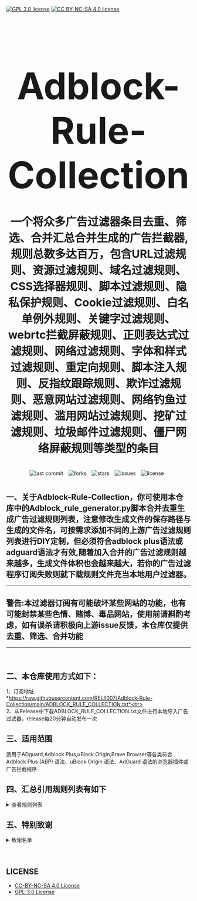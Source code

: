 [![GPL 3.0 license](https://img.shields.io/badge/License-GPL%20v3-blue.svg)](https://github.com/REIJI007/Adblock-Rule-Collection/blob/main/LICENSE-GPL3.0)
[![CC BY-NC-SA 4.0 license](https://img.shields.io/badge/License-CC%20BY--NC--SA%204.0-lightgrey.svg)](https://github.com/REIJI007/Adblock-Rule-Collection/blob/main/LICENSE-CC%20BY-NC-SA%204.0)
<!-- 居中的大标题 -->
<h1 align="center" style="font-size: 100px; margin-bottom: 40px;">Adblock-Rule-Collection</h1>

<!-- 居中的副标题 -->
<h2 align="center" style="font-size: 30px; margin-bottom: 40px;">一个将众多广告过滤器条目去重、筛选、合并汇总合并生成的广告拦截器,规则总数多达百万，包含URL过滤规则、资源过滤规则、域名过滤规则、CSS选择器规则、脚本过滤规则、隐私保护规则、Cookie过滤规则、白名单例外规则、关键字过滤规则、webrtc拦截屏蔽规则、正则表达式过滤规则、网络过滤规则、字体和样式过滤规则、重定向规则、脚本注入规则、反指纹跟踪规则、欺诈过滤规则、恶意网站过滤规则、网络钓鱼过滤规则、滥用网站过滤规则、挖矿过滤规则、垃圾邮件过滤规则、僵尸网络屏蔽规则等类型的条目</h2>

<!-- 徽章（根据需要调整） -->
<p align="center" style="margin-bottom: 40px;">
    <img src="https://img.shields.io/badge/last%20commit-today-brightgreen" alt="last commit" style="margin-right: 10px;">
    <img src="https://img.shields.io/github/forks/REIJI007/Adblock-Rule-Collection" alt="forks" style="margin-right: 10px;">
    <img src="https://img.shields.io/github/stars/REIJI007/Adblock-Rule-Collection" alt="stars" style="margin-right: 10px;">
    <img src="https://img.shields.io/github/issues/REIJI007/Adblock-Rule-Collection" alt="issues" style="margin-right: 10px;">
    <img src="https://img.shields.io/github/license/REIJI007/Adblock-Rule-Collection" alt="license" style="margin-right: 10px;">
</p>


## 一、关于Adblock-Rule-Collection，你可使用本仓库中的Adblock_rule_generator.py脚本合并去重生成广告过滤规则列表，注意修改生成文件的保存路径与生成的文件名，可按需求添加不同的上游广告过滤规则列表进行DIY定制，但必须符合adblock plus语法或adguard语法才有效,随着加入合并的广告过滤规则越来越多，生成文件体积也会越来越大，若你的广告过滤程序订阅失败则就下载规则文件充当本地用户过滤器。
<hr>

##  警告:本过滤器订阅有可能破坏某些网站的功能，也有可能封禁某些色情、赌博、毒品网站，使用前请斟酌考虑，如有误杀请积极向上游issue反馈，本仓库仅提供去重、筛选、合并功能

<hr>
<br>

## 二、本仓库使用方式如下：
1、订阅地址: <br> *https://raw.githubusercontent.com/REIJI007/Adblock-Rule-Collection/main/ADBLOCK_RULE_COLLECTION.txt*<br>
<br>
2、从Release中下载ADBLOCK_RULE_COLLECTION.txt文件进行本地导入广告过滤器，release每20分钟自动发布一次
<br>

## 三、适用范围
适用于ADguard,Adblock Plus,uBlock Origin,Brave Browser等各类符合Adblock Plus (ABP) 语法、uBlock Origin 语法、AdGuard 语法的浏览器插件或广告拦截程序
<br>


## 四、汇总引用规则列表有如下
<details>
  <summary>查看规则列表</summary>

1. [Anti-ad for adguard](https://anti-ad.net/adguard.txt)  
2. [Anti-ad-Easylist](https://anti-ad.net/easylist.txt)  
3. [OISD Big List](https://big.oisd.nl)  
4. [EasyList](https://easylist.to/easylist/easylist.txt)  
5. [EasyList — first-party servers](https://raw.githubusercontent.com/easylist/easylist/master/easylist/easylist_adservers.txt)  
6. [EasyList — third-party servers](https://raw.githubusercontent.com/easylist/easylist/master/easylist/easylist_thirdparty.txt)  
7. [EasyList Privacy](https://easylist.to/easylist/easyprivacy.txt)  
8. [EasyList Privacy — trackingservers](https://raw.githubusercontent.com/easylist/easylist/master/easyprivacy/easyprivacy_trackingservers.txt)  
9. [EasyPrivacy — third-party trackers](https://raw.githubusercontent.com/easylist/easylist/master/easyprivacy/easyprivacy_thirdparty.txt)  
10. [EasyPrivacy — third-party international trackers](https://raw.githubusercontent.com/easylist/easylist/master/easyprivacy/easyprivacy_thirdparty_international.txt)  
11. [Easylist Cookie List](https://secure.fanboy.co.nz/fanboy-cookiemonster.txt)  
12. [EasyList China](https://raw.githubusercontent.com/easylist/easylistchina/master/easylistchina.txt)  
13. [Adblock Warning Removal List](https://easylist-downloads.adblockplus.org/antiadblockfilters.txt)  
14. [Fanboy's Annoyance List](https://secure.fanboy.co.nz/fanboy-annoyance.txt)  
15. [Fanboy's Social Blocking List](https://easylist.to/easylist/fanboy-social.txt)  
16. [Fanboy's Anti-thirdparty Fonts](https://www.fanboy.co.nz/fanboy-antifonts.txt)  
17. [Fanboy's Notifications Blocking List](https://raw.githubusercontent.com/DandelionSprout/adfilt/master/Other%20domains%20versions/FanboyNotifications-LoadableInUBO.txt)  
18. [CJX's Annoyance List](https://raw.githubusercontent.com/cjx82630/cjxlist/master/cjx-annoyance.txt)  
19. [CJX's EasyList Lite](https://raw.githubusercontent.com/cjx82630/cjxlist/master/cjxlist.txt)  
20. [CJX's uBlock list](https://raw.githubusercontent.com/cjx82630/cjxlist/master/cjx-ublock.txt)  
21. [uniartrisan's Adblock List Plus](https://raw.githubusercontent.com/uniartisan/adblock_list/master/adblock_plus.txt)  
22. [uniartrisan's Privacy List](https://raw.githubusercontent.com/uniartisan/adblock_list/master/adblock_privacy.txt)  
23. [AdRules AdBlock List Plus](https://raw.githubusercontent.com/Cats-Team/AdRules/main/adblock_plus.txt)  
24. [AdRules DNS List](https://raw.githubusercontent.com/Cats-Team/AdRules/main/dns.txt)  
25. [AdBlock DNS](https://raw.githubusercontent.com/217heidai/adblockfilters/main/rules/adblockdns.txt)  
26. [AdBlock Filter](https://raw.githubusercontent.com/217heidai/adblockfilters/main/rules/adblockfilters.txt)  
27. [GOODBYEADS](https://raw.githubusercontent.com/8680/GOODBYEADS/master/rules.txt)  
28. [GOODBYEADS-DNS](https://raw.githubusercontent.com/8680/GOODBYEADS/master/dns.txt)  
29. [GOODBYEADS-allow](https://raw.githubusercontent.com/8680/GOODBYEADS/master/allow.txt)  
30. [AWAvenue-Ads-Rule](https://raw.githubusercontent.com/TG-Twilight/AWAvenue-Ads-Rule/main/AWAvenue-Ads-Rule.txt)  
31. [Bibaiji's ad-rules](https://raw.githubusercontent.com/Bibaiji/ad-rules/main/rule/ad-rules.txt)  
32. [uBlock filters](https://raw.githubusercontent.com/uBlockOrigin/uAssets/master/filters/filters.txt)  
33. [uBlock privacy filter](https://raw.githubusercontent.com/uBlockOrigin/uAssets/master/filters/privacy.txt)  
34. [uBlock mobile filter](https://raw.githubusercontent.com/uBlockOrigin/uAssets/master/filters/filters-mobile.txt)  
35. [uBlock Badware risks filter](https://raw.githubusercontent.com/uBlockOrigin/uAssets/master/filters/badware.txt)  
36. [uBlock Annoyances-Cookies filter](https://raw.githubusercontent.com/uBlockOrigin/uAssets/master/filters/annoyances-cookies.txt)  
37. [uBlock Annoyances-others filter](https://raw.githubusercontent.com/uBlockOrigin/uAssets/master/filters/annoyances-others.txt)  
38. [uBlock Resource abuse filters](https://raw.githubusercontent.com/uBlockOrigin/uAssets/master/filters/resource-abuse.txt)  
39. [uBlock Unbreak filter](https://raw.githubusercontent.com/uBlockOrigin/uAssets/master/filters/unbreak.txt)  
40. [AdGuard Base filter cryptominers](https://raw.githubusercontent.com/AdguardTeam/AdguardFilters/master/BaseFilter/sections/cryptominers.txt)  
41. [AdGuard Exclusion rules](https://raw.githubusercontent.com/AdguardTeam/AdGuardSDNSFilter/master/Filters/exclusions.txt)  
42. [AdGuard Exception rules](https://raw.githubusercontent.com/AdguardTeam/AdGuardSDNSFilter/master/Filters/exceptions.txt)  
43. [AdGuardSDNSFilter](https://raw.githubusercontent.com/AdguardTeam/AdGuardSDNSFilter/master/Filters/rules.txt)  
44. [AdGuard Base filter](https://raw.githubusercontent.com/AdguardTeam/FiltersRegistry/master/filters/filter_2_Base/filter.txt)  
45. [AdGuard Base filter — first-party servers](https://raw.githubusercontent.com/AdguardTeam/AdguardFilters/master/BaseFilter/sections/adservers_firstparty.txt)  
46. [AdGuard Base filter — foreign servers](https://raw.githubusercontent.com/AdguardTeam/AdguardFilters/master/BaseFilter/sections/foreign.txt)  
47. [AdGuard Mobile filter](https://raw.githubusercontent.com/AdguardTeam/AdguardFilters/master/MobileFilter/sections/adservers.txt)  
48. [AdGuard Tracking Protection filter](https://raw.githubusercontent.com/AdguardTeam/FiltersRegistry/master/filters/filter_3_Spyware/filter.txt)  
49. [AdGuard Tracking Protection filter — first-party trackers](https://raw.githubusercontent.com/AdguardTeam/AdguardFilters/master/SpywareFilter/sections/tracking_servers_firstparty.txt)  
50. [AdGuard Tracking Protection filter — third-party trackers](https://raw.githubusercontent.com/AdguardTeam/AdguardFilters/master/SpywareFilter/sections/tracking_servers.txt)
51. [AdGuard Tracking Protection filter — mobile trackers](https://raw.githubusercontent.com/AdguardTeam/AdguardFilters/master/SpywareFilter/sections/mobile.txt)  
52. [AdGuard URL Tracking filter](https://raw.githubusercontent.com/AdguardTeam/FiltersRegistry/master/filters/filter_17_TrackParam/filter.txt)  
53. [AdGuard Social media filter](https://raw.githubusercontent.com/AdguardTeam/FiltersRegistry/master/filters/filter_4_Social/filter.txt)  
54. [AdGuard Annoyances filter](https://raw.githubusercontent.com/AdguardTeam/FiltersRegistry/master/filters/filter_14_Annoyances/filter.txt)  
55. [AdGuard CNAME original trackers list](https://raw.githubusercontent.com/AdguardTeam/cname-trackers/master/data/combined_original_trackers.txt)  
56. [AdGuard CNAME disguised ads list](https://raw.githubusercontent.com/AdguardTeam/cname-trackers/master/data/combined_disguised_ads.txt)  
57. [AdGuard CNAME disguised clickthroughs list](https://raw.githubusercontent.com/AdguardTeam/cname-trackers/master/data/combined_disguised_clickthroughs.txt)  
58. [AdGuard CNAME disguised microsites list](https://raw.githubusercontent.com/AdguardTeam/cname-trackers/master/data/combined_disguised_microsites.txt)  
59. [AdGuard CNAME disguised trackers list](https://raw.githubusercontent.com/AdguardTeam/cname-trackers/master/data/combined_disguised_trackers.txt)  
60. [AdGuard CNAME disguised mail_trackers list](https://raw.githubusercontent.com/AdguardTeam/cname-trackers/master/data/combined_disguised_mail_trackers.txt)  
61. [AdGuard Chinese filter](https://raw.githubusercontent.com/AdguardTeam/FiltersRegistry/master/filters/filter_224_Chinese/filter.txt)  
62. [AdGuard DNS filter](https://raw.githubusercontent.com/AdguardTeam/FiltersRegistry/master/filters/filter_15_DnsFilter/filter.txt)  
63. [AdGuard for Android](https://filters.adtidy.org/android/filters/11.txt)  
64. [AdGuard for iOS](https://filters.adtidy.org/ios/filters/11.txt)  
65. [HyperADRules](https://raw.githubusercontent.com/Lynricsy/HyperADRules/master/rules.txt)  
66. [HyperADRules-DNS](https://raw.githubusercontent.com/Lynricsy/HyperADRules/master/dns.txt)  
67. [HyperADRules-allow](https://raw.githubusercontent.com/Lynricsy/HyperADRules/master/allow.txt)  
68. [TheBestAdrules](https://raw.githubusercontent.com/guandasheng/adguardhome/main/rule/all.txt)  
69. [xinggsf's rules](https://raw.githubusercontent.com/xinggsf/Adblock-Plus-Rule/master/rule.txt)  
70. [xinggsf's mv rules](https://raw.githubusercontent.com/xinggsf/Adblock-Plus-Rule/master/mv.txt)  
71. [superbigsteam rules](https://raw.githubusercontent.com/superbigsteam/adguardhomeguiz/main/rule/all.txt)  
72. [adblock-nocoin-list](https://raw.githubusercontent.com/hoshsadiq/adblock-nocoin-list/master/nocoin.txt)  
73. [GoodbyeAds-AdBlock-Filter](https://raw.githubusercontent.com/jerryn70/GoodbyeAds/master/Formats/GoodbyeAds-AdBlock-Filter.txt)  
74. [GoodbyeAds-Ultra-AdBlock-Filter](https://raw.githubusercontent.com/jerryn70/GoodbyeAds/master)  
75. [Phishing URL Blocklist——AdGuard](https://malware-filter.gitlab.io/malware-filter/phishing-filter-ag.txt)  
76. [Phishing URL Blocklist——AdGuard Home](https://malware-filter.gitlab.io/malware-filter/phishing-filter-agh.txt)  
77. [Phishing URL Blocklist——uBlock Origin](https://malware-filter.gitlab.io/malware-filter/phishing-filter.txt)  
78. [Malicious URL Blocklist——AdGuard](https://malware-filter.gitlab.io/malware-filter/urlhaus-filter-ag.txt)  
79. [Malicious URL Blocklist——AdGuard Home](https://malware-filter.gitlab.io/malware-filter/urlhaus-filter-agh.txt)  
80. [Malicious URL Blocklist——uBlock Origin](https://malware-filter.gitlab.io/malware-filter/urlhaus-filter.txt)  
81. [Tracking JS Blocklist](https://malware-filter.gitlab.io/malware-filter/tracking-filter.txt)  
82. [Botnet IP Blocklist——AdGuard](https://malware-filter.gitlab.io/malware-filter/botnet-filter-ag.txt)  
83. [Botnet IP Blocklist——AdGuard Home](https://malware-filter.gitlab.io/malware-filter/botnet-filter-agh.txt)  
84. [Botnet IP Blocklist——uBlock Origin](https://malware-filter.gitlab.io/malware-filter/botnet-filter.txt)  
85. [ABP filters](https://easylist-msie.adblockplus.org/abp-filters-anti-cv.txt)  
86. [adgk](https://raw.githubusercontent.com/banbendalao/ADgk/master/ADgk.txt)  
87. [yokoffing's Annoyance List](https://raw.githubusercontent.com/yokoffing/filterlists/main/annoyance_list.txt)  
88. [yokoffing's Privacy Essentials](https://raw.githubusercontent.com/yokoffing/filterlists/main/privacy_essentials.txt)  
89. [Spam404's Adblock-list](https://raw.githubusercontent.com/Spam404/lists/master/adblock-list.txt)  
90. [Brave-specific filter](https://raw.githubusercontent.com/brave/adblock-lists/master/brave-lists/brave-specific.txt)  
91. [Brave-ios-specific filter](https://raw.githubusercontent.com/brave/adblock-lists/master/brave-lists/brave-ios-specific.txt)  
92. [Brave-Android-specific filter](https://raw.githubusercontent.com/brave/adblock-lists/master/brave-lists/brave-android-specific.txt)  
93. [Brave-Firstparty filter](https://raw.githubusercontent.com/brave/adblock-lists/master/brave-lists/brave-firstparty.txt)  
94. [Brave-Firstparty-cname filter](https://raw.githubusercontent.com/brave/adblock-lists/master/brave-lists/brave-firstparty-cname.txt)  
95. [Brave-Unbreak filter](https://raw.githubusercontent.com/brave/adblock-lists/master/brave-unbreak.txt)  
96. [Filter unblocking search ads and self-promotions](https://raw.githubusercontent.com/AdguardTeam/FiltersRegistry/master/filters/filter_10_Useful/filter.txt)  
97. [Peter Lowe’s Ad and Tracking Server List](https://pgl.yoyo.org/adservers/serverlist.php?hostformat=adblockplus&showintro=0)  
98. [Dandelion Sprout's Anti-Malware List (for AdGuard)](https://raw.githubusercontent.com/DandelionSprout/adfilt/master/Alternate%20versions%20Anti-Malware%20List/AntiMalwareAdGuard.txt)  
99. [Dandelion Sprout's Anti-Malware List (for Adblock Plus and AdBlock)](https://raw.githubusercontent.com/DandelionSprout/adfilt/master/Alternate%20versions%20Anti-Malware%20List/AntiMalwareABP.txt)  
100. [The Block List Project - Smart TV List](https://raw.githubusercontent.com/blocklistproject/Lists/master/adguard/smart-tv-ags.txt)  
101. [The Block List Project - Ads List](https://raw.githubusercontent.com/blocklistproject/Lists/master/adguard/ads-ags.txt)  
102. [The Block List Project - Basic Starter List](https://raw.githubusercontent.com/blocklistproject/Lists/master/adguard/basic-ags.txt)  
103. [The Block List Project - Tracking List](https://raw.githubusercontent.com/blocklistproject/Lists/master/adguard/tracking-ags.txt)  
104. [The Block List Project - Malware List](https://raw.githubusercontent.com/blocklistproject/Lists/master/adguard/malware-ags.txt)  
105. [The Block List Project - Scam List](https://raw.githubusercontent.com/blocklistproject/Lists/master/adguard/scam-ags.txt)  
106. [The Block List Project - Phishing List](https://raw.githubusercontent.com/blocklistproject/Lists/master/adguard/phishing-ags.txt)  
107. [The Block List Project - Ransomware List](https://raw.githubusercontent.com/blocklistproject/Lists/master/adguard/ransomware-ags.txt)  
108. [The Block List Project - Fraud List](https://raw.githubusercontent.com/blocklistproject/Lists/master/adguard/fraud-ags.txt)  
109. [The Block List Project - Abuse List](https://raw.githubusercontent.com/blocklistproject/Lists/master/adguard/abuse-ags.txt)  
110. [The Block List Project - Redirect List](https://raw.githubusercontent.com/blocklistproject/Lists/master/adguard/redirect-ags.txt)  
111. [Anti-Adblock Killer](https://raw.githubusercontent.com/reek/anti-adblock-killer/master/anti-adblock-killer-filters.txt)  
112. [Scam Blocklist (Adblock Plus)](https://raw.githubusercontent.com/durablenapkin/scamblocklist/master/adguard.txt)  
113. [Smart-TV Blocklist for AdGuard Home](https://raw.githubusercontent.com/Perflyst/PiHoleBlocklist/master/SmartTV-AGH.txt)  



</details>

## 五、特别致谢
<details>
  <summary>致谢名单</summary>

1. [anti-AD](https://github.com/privacy-protection-tools/anti-AD)
2. [easylist](https://github.com/easylist/easylist)
3. [cjxlist](https://github.com/cjx82630/cjxlist)
4. [uniartisan](https://github.com/uniartisan/adblock_list)
5. [Cats-Team](https://github.com/Cats-Team/AdRules)
6. [217heidai](https://github.com/217heidai/adblockfilters)
7. [GOODBYEADS](https://github.com/8680/GOODBYEADS)
8. [AWAvenue-Ads-Rule](https://github.com/TG-Twilight/AWAvenue-Ads-Rule)
9. [Bibaiji](https://github.com/Bibaiji/ad-rules/)
10. [uBlockOrigin](https://github.com/uBlockOrigin/uAssets)
11. [ADguardTeam](https://github.com/AdguardTeam/AdGuardFilters)
12. [HyperADRules](https://github.com/Lynricsy/HyperADRules)
13. [guandasheng](https://github.com/guandasheng/adguardhome)
14. [xinggsf](https://github.com/xinggsf/Adblock-Plus-Rule)
15. [superbigsteam](https://github.com/superbigsteam/adguardhomeguiz)
16. [hoshsadiq](https://github.com/hoshsadiq/adblock-nocoin-list)
17. [jerryn70](https://github.com/jerryn70/GoodbyeAds)
18. [malware-filter](https://gitlab.com/malware-filter)
19. [abp-filters](https://gitlab.com/eyeo/anti-cv/abp-filters-anti-cv)
20. [banbendalao](https://github.com/banbendalao/ADgk)
21. [yokoffing](https://github.com/yokoffing/filterlists)
22. [Spam404](https://github.com/Spam404/lists)
23. [brave](https://github.com/brave/adblock-lists)
24. [Peter Lowe](https://pgl.yoyo.org/adservers/)
25. [DandelionSprout](https://github.com/DandelionSprout/adfilt)
26. [blocklistproject](https://github.com/blocklistproject/Lists)
27. [reek](https://github.com/reek/anti-adblock-killer)
28. [durablenapkin](https://github.com/durablenapkin/scamblocklist)
29. [oisd](https://github.com/sjhgvr/oisd)
30. [Perflyst](https://github.com/Perflyst/PiHoleBlocklist)





  </details>





<br>
<br>


## LICENSE
- [CC-BY-NC-SA 4.0 License](https://github.com/REIJI007/Adblock-Rule-Collection/blob/main/LICENSE-CC%20BY-NC-SA%204.0)
- [GPL-3.0 License](https://github.com/REIJI007/Adblock-Rule-Collection/blob/main/LICENSE-GPL3.0)
